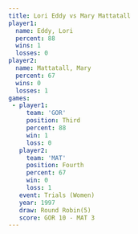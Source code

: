 ```yaml
---
title: Lori Eddy vs Mary Mattatall
player1:               
  name: Eddy, Lori     
  percent: 88          
  wins: 1              
  losses: 0            
player2:               
  name: Mattatall, Mary
  percent: 67          
  wins: 0              
  losses: 1            
games:
 - player1:         
     team: 'GOR'    
     position: Third
     percent: 88    
     win: 1         
     loss: 0        
   player2:          
     team: 'MAT'     
     position: Fourth
     percent: 67     
     win: 0          
     loss: 1         
   event: Trials (Women)
   year: 1997           
   draw: Round Robin(5) 
   score: GOR 10 - MAT 3
---
```

